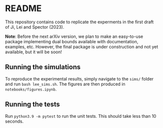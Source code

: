 # README

This repository contains code to replicate the experments in the first draft of Ji, Lei and Spector (2023).

**Note**: Before the next arXiv version, we plan to make an easy-to-use package implementing dual bounds available with documentation, examples, etc. However, the final package is under construction and not yet available, but it will be soon!

## Running the simulations

To reproduce the experimental results, simply navigate to the ``sims/`` folder and run ``bash lee_sims.sh``. The figures are then produced in ``notebooks/figures.ipynb``.

## Running the tests

Run ``python3.9 -m pytest`` to run the unit tests. This should take less than 10 seconds.
